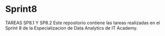 # Sprint8
TAREAS SP8.1 Y SP8.2
Este repositorio contiene las tareas realizadas en el Sprint 8 de la Especializacion de Data Analytics de IT Academy.
